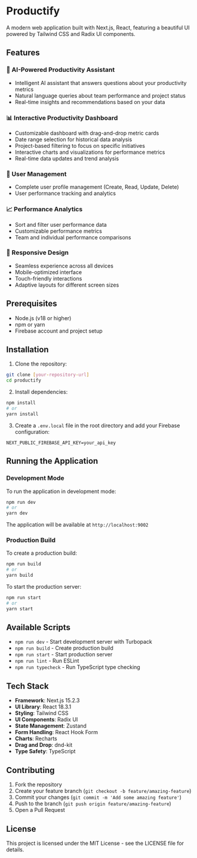 # Productify

A modern web application built with Next.js, React, featuring a beautiful UI powered by Tailwind CSS and Radix UI components.

## Features

### 🤖 AI-Powered Productivity Assistant
- Intelligent AI assistant that answers questions about your productivity metrics
- Natural language queries about team performance and project status
- Real-time insights and recommendations based on your data

### 📊 Interactive Productivity Dashboard
- Customizable dashboard with drag-and-drop metric cards
- Date range selection for historical data analysis
- Project-based filtering to focus on specific initiatives
- Interactive charts and visualizations for performance metrics
- Real-time data updates and trend analysis

### 👥 User Management
- Complete user profile management (Create, Read, Update, Delete)
- User performance tracking and analytics

### 📈 Performance Analytics
- Sort and filter user performance data
- Customizable performance metrics
- Team and individual performance comparisons

### 📱 Responsive Design
- Seamless experience across all devices
- Mobile-optimized interface
- Touch-friendly interactions
- Adaptive layouts for different screen sizes

## Prerequisites

- Node.js (v18 or higher)
- npm or yarn
- Firebase account and project setup

## Installation

1. Clone the repository:
```bash
git clone [your-repository-url]
cd productify
```

2. Install dependencies:
```bash
npm install
# or
yarn install
```

3. Create a `.env.local` file in the root directory and add your Firebase configuration:
```env
NEXT_PUBLIC_FIREBASE_API_KEY=your_api_key
```

## Running the Application

### Development Mode

To run the application in development mode:

```bash
npm run dev
# or
yarn dev
```

The application will be available at `http://localhost:9002`

### Production Build

To create a production build:

```bash
npm run build
# or
yarn build
```

To start the production server:

```bash
npm run start
# or
yarn start
```

## Available Scripts

- `npm run dev` - Start development server with Turbopack
- `npm run build` - Create production build
- `npm run start` - Start production server
- `npm run lint` - Run ESLint
- `npm run typecheck` - Run TypeScript type checking

## Tech Stack

- **Framework**: Next.js 15.2.3
- **UI Library**: React 18.3.1
- **Styling**: Tailwind CSS
- **UI Components**: Radix UI
- **State Management**: Zustand
- **Form Handling**: React Hook Form
- **Charts**: Recharts
- **Drag and Drop**: dnd-kit
- **Type Safety**: TypeScript

## Contributing

1. Fork the repository
2. Create your feature branch (`git checkout -b feature/amazing-feature`)
3. Commit your changes (`git commit -m 'Add some amazing feature'`)
4. Push to the branch (`git push origin feature/amazing-feature`)
5. Open a Pull Request

## License

This project is licensed under the MIT License - see the LICENSE file for details.

